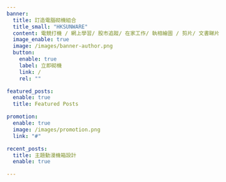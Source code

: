 ```yaml
---
banner:
  title: 訂造電腦砌機組合
  title_small: "HKSUNWARE"
  content: 電競打機 / 網上學習/ 股市追蹤/ 在家工作/ 執相繪圖 / 剪片/ 文書睇片
  image_enable: true
  image: /images/banner-author.png
  button:
    enable: true
    label: 立即砌機
    link: /
    rel: ""

featured_posts:
  enable: true
  title: Featured Posts

promotion:
  enable: true
  image: /images/promotion.png
  link: "#"

recent_posts:
  title: 主題動漫機箱設計
  enable: true

---
```


